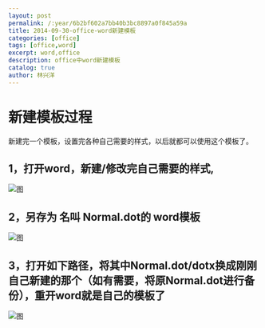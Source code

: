 ```yaml
---
layout: post
permalink: /:year/6b2bf602a7bb40b3bc8897a0f845a59a
title: 2014-09-30-office-word新建模板
categories: [office]
tags: [office,word]
excerpt: word,office
description: office中word新建模板
catalog: true
author: 林兴洋
---
```


# 新建模板过程

新建完一个模板，设置完各种自己需要的样式，以后就都可以使用这个模板了。

## 1，打开word，新建/修改完自己需要的样式,

![图](http://image.linxingyang.net/image/O-office/image/2014-09-30/01.png)

## 2，另存为 名叫 Normal.dot的 word模板

![图](http://image.linxingyang.net/image/O-office/image/2014-09-30/03.png)

## 3，打开如下路径，将其中Normal.dot/dotx换成刚刚自己新建的那个（如有需要，将原Normal.dot进行备份），重开word就是自己的模板了

![图](http://image.linxingyang.net/image/O-office/image/2014-09-30/02.png)

